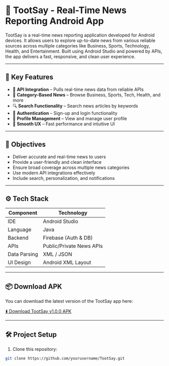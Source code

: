 # 📰 TootSay - Real-Time News Reporting Android App

TootSay is a real-time news reporting application developed for Android devices. It allows users to explore up-to-date news from various reliable sources across multiple categories like Business, Sports, Technology, Health, and Entertainment. Built using Android Studio and powered by APIs, the app delivers a fast, responsive, and clean user experience.

---


## 🚀 Key Features

- 🔗 **API Integration** – Pulls real-time news data from reliable APIs
- 🧭 **Category-Based News** – Browse Business, Sports, Tech, Health, and more
- 🔍 **Search Functionality** – Search news articles by keywords
- 🔐 **Authentication** – Sign-up and login functionality
- 🧑 **Profile Management** – View and manage user profile
- 🎯 **Smooth UX** – Fast performance and intuitive UI

---

## 🎯 Objectives

- Deliver accurate and real-time news to users
- Provide a user-friendly and clean interface
- Ensure broad coverage across multiple news categories
- Use modern API integrations effectively
- Include search, personalization, and notifications

---

## ⚙️ Tech Stack

| Component       | Technology        |
|----------------|-------------------|
| IDE            | Android Studio     |
| Language       | Java               |
| Backend        | Firebase (Auth & DB) |
| APIs           | Public/Private News APIs |
| Data Parsing   | XML / JSON         |
| UI Design      | Android XML Layout |

---

## 📦 Download APK

You can download the latest version of the TootSay app here:

[⬇️ Download TootSay v1.0.0 APK](https://github.com/yourusername/your-repo-name/releases/download/v1.0.0/app-release.apk)

---

## 🛠 Project Setup

1. Clone this repository:
```bash
git clone https://github.com/yourusername/TootSay.git




